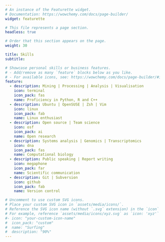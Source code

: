 ```yaml
---
# An instance of the Featurette widget.
# Documentation: https://wowchemy.com/docs/page-builder/
widget: featurette

# This file represents a page section.
headless: true

# Order that this section appears on the page.
weight: 30

title: Skills
subtitle:

# Showcase personal skills or business features.
# - Add/remove as many `feature` blocks below as you like.
# - For available icons, see: https://wowchemy.com/docs/page-builder/#icons
feature:
  - description: Mining | Processing | Analysis | Visualisation
    icon: terminal
    icon_pack: fas
    name: Proficiency in Python, R and C++
  - description: Ubuntu | OpenSUSE | Zsh | Vim
    icon: linux 
    icon_pack: fab
    name: Linux enthusiast
  - description: Open source | Team science
    icon: osf 
    icon_pack: ai
    name: Open research
  - description: Systems analysis | Genomics | Transcriptomics
    icon: dna
    icon_pack: fas
    name: Computational biology
  - description: Public speaking | Report writing 
    icon: megaphone
    icon_pack: far
    name: Scientific communication
  - description: Git | Subversion
    icon: github
    icon_pack: fab
    name: Version control

# Uncomment to use custom SVG icons.
# Place your custom SVG icon in `assets/media/icons/`.
# Reference the SVG icon name (without `.svg` extension) in the `icon` field.
# For example, reference `assets/media/icons/xyz.svg` as `icon: 'xyz'`
#- icon: "your-custom-icon-name"
#  icon_pack: "custom"
#  name: "Surfing"
#  description: "90%"
---
```

